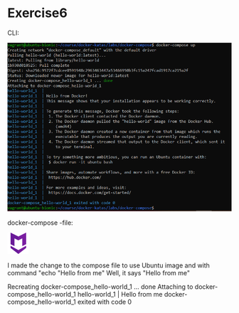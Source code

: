 # Exercise6

CLI:

![cmd](https://github.com/harrinupponen/docker-course/blob/master/images/compose-hello-world-cmd.PNG "CMD")

docker-compose -file:

![alt text](https://github.com/adam-p/markdown-here/raw/master/src/common/images/icon48.png "Logo Title Text 1")


I made the change to the compose file to use Ubuntu image and with command "echo "Hello from me"
Well, it says "Hello from me"

Recreating docker-compose_hello-world_1 ... done                                                                                                         Attaching to docker-compose_hello-world_1
hello-world_1  | Hello from me
docker-compose_hello-world_1 exited with code 0